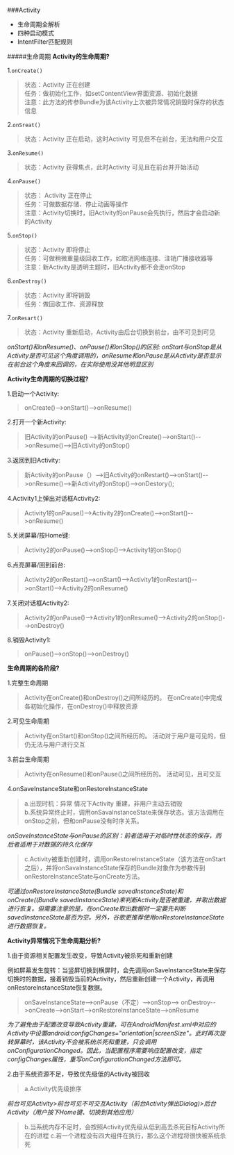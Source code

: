 ###Activity
- 生命周期全解析
- 四种启动模式
- IntentFilter匹配规则

#####生命周期
**Activity的生命周期?**

1.`onCreate()`

>状态：Activity 正在创建<br/>
任务：做初始化工作，如setContentView界面资源、初始化数据<br/>
注意：此方法的传参Bundle为该Activity上次被异常情况销毁时保存的状态信息

2.`onSreat()`

>状态：Activity 正在启动，这时Activity 可见但不在前台，无法和用户交互

3.`onResume()`

>状态：Activity 获得焦点，此时Activity 可见且在前台并开始活动

4.`onPause()`

>状态： Activity 正在停止<br/>
任务：可做数据存储、停止动画等操作<br/>
注意：Activity切换时，旧Activity的onPause会先执行，然后才会启动新的Activity

5.`onStop()`

>状态：Activity 即将停止<br/>
任务：可做稍微重量级回收工作，如取消网络连接、注销广播接收器等<br/>
注意：新Activity是透明主题时，旧Activity都不会走onStop<br/>

6.`onDestroy()`

>状态：Activity 即将销毁<br/>
任务：做回收工作、资源释放

7.`onResart()`

>状态：Activity 重新启动，Activity由后台切换到前台，由不可见到可见

_onStart()和onResume()、onPause()和onStop()的区别: onStart与onStop是从Activity是否可见这个角度调用的，onResume和onPause是从Activity是否显示在前台这个角度来回调的，在实际使用没其他明显区别_

**Activity生命周期的切换过程?**

1.启动一个Activity:

> onCreate()-->onStart()-->onResume()

2.打开一个新Activity:

>旧Activity的onPause() -->新Activity的onCreate()-->onStart()-->onResume()-->旧Activity的onStop()

3.返回到旧Activity:

>新Activity的onPause（）-->旧Activity的onRestart()-->onStart()-->onResume()-->新Activity的onStop()-->onDestory();

4.Activity1上弹出对话框Activity2:

>Activity1的onPause()-->Activity2的onCreate()-->onStart()-->onResume()

5.关闭屏幕/按Home键:

>Activity2的onPause()-->onStop()-->Activity1的onStop()

6.点亮屏幕/回到前台:

>Activity2的onRestart()-->onStart()-->Activity1的onRestart()-->onStart()-->Activity2的onResume()

7.关闭对话框Activity2:

>Activity2的onPause()-->Activity1的onResume()-->Activity2的onStop()-->onDestroy()

8.销毁Activity1:

>onPause()-->onStop()-->onDestroy()

**生命周期的各阶段?**

1.完整生命周期

>Activity在onCreate()和onDestroy()之间所经历的。
在onCreate()中完成各初始化操作，在onDestroy()中释放资源

2.可见生命周期

>Activity在onStart()和onStop()之间所经历的。
活动对于用户是可见的，但仍无法与用户进行交互

3.前台生命周期

>Activity在onResume()和onPause()之间所经历的。
活动可见，且可交互

4.onSaveInstanceState和onRestoreInstanceState

>a.出现时机：异常 情况下Activity 重建，非用户主动去销毁<br/>
>b.系统异常终止时，调用onSavaInstanceState来保存状态。该方法调用在onStop之前，但和onPause没有时序关系。

_onSaveInstanceState与onPause的区别：前者适用于对临时性状态的保存，而后者适用于对数据的持久化保存_
>c.Activity被重新创建时，调用onRestoreInstanceState（该方法在onStart之后），并将onSavaInstanceState保存的Bundle对象作为参数传到onRestoreInstanceState与onCreate方法。

_可通过onRestoreInstanceState(Bundle savedInstanceState)和onCreate((Bundle savedInstanceState)来判断Activity是否被重建，并取出数据进行恢复。但需要注意的是，在onCreate取出数据时一定要先判断savedInstanceState是否为空。另外，谷歌更推荐使用onRestoreInstanceState进行数据恢复。_

**Activity异常情况下生命周期分析?**

1.由于资源相关配置发生改变，导致Activity被杀死和重新创建<br/>

例如屏幕发生旋转：当竖屏切换到横屏时，会先调用onSaveInstanceState来保存切换时的数据，接着销毁当前的Activity，然后重新创建一个Activity，再调用onRestoreInstanceState恢复数据。

>onSaveInstanceState-->onPause（不定）-->onStop-->
onDestroy-->onCreate-->onStart-->onRestoreInstanceState-->onResume

_为了避免由于配置改变导致Activity重建，可在AndroidManifest.xml中对应的Activity中设置android:configChanges="orientation|screenSize"。此时再次旋转屏幕时，该Activity不会被系统杀死和重建，只会调用onConfigurationChanged。因此，当配置程序需要响应配置改变，指定configChanges属性，重写onConfigurationChanged方法即可。_

2.由于系统资源不足，导致优先级低的Activity被回收

>a.Activity优先级排序

_前台可见Activity>前台可见不可交互Activity（前台Activity弹出Dialog)>后台Activity（用户按下Home键、切换到其他应用）_

>b.当系统内存不足时，会按照Activity优先级从低到高去杀死目标Activity所在的进程
>c.若一个进程没有四大组件在执行，那么这个进程将很快被系统杀死



